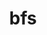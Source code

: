---
title: "bfs"
layout: cache
categories: [package, develop]
meta: {"compilers": ["apple-clang@=16.0.0", "gcc@=10.5.0", "gcc@=13.3.0", "gcc@=7.5.0"], "num_specs": 11, "num_specs_by_stack": {"developer-tools": 3, "developer-tools-aarch64-linux-gnu": 3, "developer-tools-darwin": 2, "developer-tools-x86_64_v3-linux-gnu": 3, "root": 11}, "oss": ["centos7", "rhel8", "sequoia", "ubuntu18.04"], "platforms": ["darwin", "linux"], "stacks": ["developer-tools", "developer-tools-aarch64-linux-gnu", "developer-tools-darwin", "developer-tools-x86_64_v3-linux-gnu", "root"], "targets": ["aarch64", "x86_64_v3"], "versions": ["3.1.1", "4.0.5"]}
spec_details: [{"compiler": "apple-clang@=16.0.0", "hash": "6hc3kkq25dozv65sbzx77452p6kqn5vs", "os": "sequoia", "platform": "darwin", "size": "-", "stacks": ["developer-tools-darwin", "root"], "target": "aarch64", "variants": ["build_system=makefile"], "versions": ["4.0.5"]}, {"compiler": "gcc@=7.5.0", "hash": "a7rbzq67f3b5bbpooesmken33hirrjtq", "os": "ubuntu18.04", "platform": "linux", "size": "-", "stacks": ["developer-tools", "root"], "target": "x86_64_v3", "variants": ["build_system=makefile"], "versions": ["3.1.1"]}, {"compiler": "gcc@=10.5.0", "hash": "btu2j2ymum5imo6jvoupdw2gcse3n4le", "os": "centos7", "platform": "linux", "size": "-", "stacks": ["developer-tools-x86_64_v3-linux-gnu", "root"], "target": "x86_64_v3", "variants": ["build_system=makefile"], "versions": ["4.0.5"]}, {"compiler": "gcc@=7.5.0", "hash": "evwf6iumc2da5pilhv5q6jo6c2xorprr", "os": "ubuntu18.04", "platform": "linux", "size": "-", "stacks": ["developer-tools", "root"], "target": "x86_64_v3", "variants": ["build_system=makefile"], "versions": ["3.1.1"]}, {"compiler": "gcc@=13.3.0", "hash": "fsqck3lfjclkfw6rufhd3yjvqyjpgcnp", "os": "rhel8", "platform": "linux", "size": "-", "stacks": ["developer-tools-aarch64-linux-gnu", "root"], "target": "aarch64", "variants": ["build_system=makefile"], "versions": ["4.0.5"]}, {"compiler": "gcc@=10.5.0", "hash": "mb3vtfvyu3spmzxmlpg63u4i6iov35gb", "os": "centos7", "platform": "linux", "size": "-", "stacks": ["developer-tools-x86_64_v3-linux-gnu", "root"], "target": "x86_64_v3", "variants": ["build_system=makefile"], "versions": ["4.0.5"]}, {"compiler": "apple-clang@=16.0.0", "hash": "rv7saebbnbj7bejwcmhijcvnx7sazkb5", "os": "sequoia", "platform": "darwin", "size": "-", "stacks": ["developer-tools-darwin", "root"], "target": "aarch64", "variants": ["build_system=makefile"], "versions": ["4.0.5"]}, {"compiler": "gcc@=13.3.0", "hash": "tqgrvkpab4qpyqxftvtae2ldvvk4jn7g", "os": "rhel8", "platform": "linux", "size": "-", "stacks": ["developer-tools-aarch64-linux-gnu", "root"], "target": "aarch64", "variants": ["build_system=makefile"], "versions": ["4.0.5"]}, {"compiler": "gcc@=13.3.0", "hash": "vpy7v7ju6qtgxbuagfe77pf5plyq6jyb", "os": "rhel8", "platform": "linux", "size": "-", "stacks": ["developer-tools-aarch64-linux-gnu", "root"], "target": "aarch64", "variants": ["build_system=makefile"], "versions": ["4.0.5"]}, {"compiler": "gcc@=10.5.0", "hash": "yc5chmmpywkd73fevqmhmbgjxcckrk2m", "os": "centos7", "platform": "linux", "size": "-", "stacks": ["developer-tools-x86_64_v3-linux-gnu", "root"], "target": "x86_64_v3", "variants": ["build_system=makefile"], "versions": ["4.0.5"]}, {"compiler": "gcc@=7.5.0", "hash": "ycrr2tva3n4mm2fqqeqaxbp3yvzsfwsn", "os": "ubuntu18.04", "platform": "linux", "size": "-", "stacks": ["developer-tools", "root"], "target": "x86_64_v3", "variants": ["build_system=makefile"], "versions": ["3.1.1"]}]
---